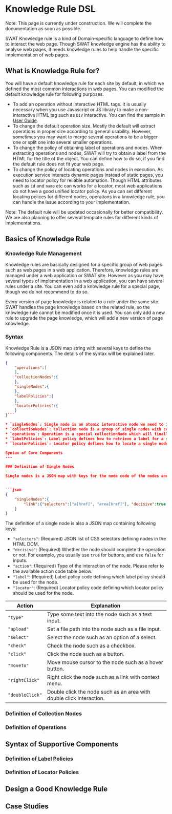 Knowledge Rule DSL
===

Note: This page is currently under construction. We will complete the documentation as soon as possible.

SWAT Knowledge rule is a kind of Domain-specific language to define how to interact the web page. Though SWAT knowledge engine has the ability to analyse web pages, it needs knowledge rules to help handle the specific implementation of web pages. 

What is Knowledge Rule for?
---

You will have a default knowledge rule for each site by default, in which we defined the most common interactions in web pages. You can modified the default knowledge rule for following purposes.

* To add an operation without interactive HTML tags. It is usually necessary when you use Javascript or JS library to make a non-interactive HTML tag such as `DIV` interactive. You can find the sample in [User Guide](guide_tuning.md#Tuning_Page_Parsing).
* To change the default operation size. Mostly the default will extract operations in proper size according to general usability. However, sometimes you may want to merge several operations to be a bigger one or split one into several smaller operations.
* To change the policy of obtaining label of operations and nodes. When extracting operations and nodes, SWAT will try to obtain a label from the HTML for the title of the object. You can define how to do so, if you find the default rule does not fit your web page.
* To change the policy of locating operations and nodes in execution. As execution service interacts dynamic pages instead of static pages, you need to locator policy for reliable automation. Though HTML attributes such as `id` and `name` etc can works for a locator, most web applications do not have a good unified locator policy. As you can set different locating polices for different nodes, operations in a knowledge rule, you can handle the issue according to your implementation.

Note: The default rule will be updated occasionally for better compatibility. We are also planning to offer several template rules for different kinds of implementations.

Basics of Knowledge Rule
---

### Knowledge Rule Management

Knowledge rules are basically designed for a specific group of web pages such as web pages in a web application. Therefore, knowledge rules are managed under a web application or SWAT site. However as you may have several types of implementation in a web application, you can have several rules under a site. You can even add a knowledge rule for a special page, though we do not recommend to do so.

Every version of page knowledge is related to a rule under the same site. SWAT handles the page knowledge based on the related rule, so the knowledge rule cannot be modified once it is used. You can only add a new rule to upgrade the page knowledge, which will add a new version of page knowledge.

### Syntax

Knowledge Rule is a JSON map string with several keys to define the following components. The details of the syntax will be explained later.

```json
{
	"operations":[
	],
	"collectionNodes":{
	},
	"singleNodes":{
	},
	"labelPolicies":{
	},
	"locatorPolicies":{
	}
}```

* `singleNodes`: Single node is an atomic interactive node we need to interact in the operation, such as an input, a button.
* `collectionNodes`: Collection node is a group of single nodes with certain relations, such as several inputs in a form which you need to interact one by one, several links in a link list which you need to choose one from the list.
* `operations`: Operation is a special collectionNode which will finally be extracted as the operation of page knowledge.
* `labelPolicies`: Label policy defines how to retrieve a label for a single node and collection node when generating page knowledge.
* `locatorPolicies`: Locator policy defines how to locate a single node and collection node in execution.

Syntax of Core Components
---

### Definition of Single Nodes

Single nodes is a JSON map with keys for the node code of the nodes and value for the defination of the nodes. The node code can be used in a collection node definition. 


```json
{
	"singleNodes":{
		"link":{"selectors":["a[href]", "area[href]"], "decisive":true, "action":"click", "label":"link", "locator":"link"}
	}
}
```

The definition of a single node is also a JSON map containing following keys:

* `"selectors"`: (Required) JSON list of CSS selectors defining nodes in the HTML DOM.
* `"decisive"`: (Required) Whether the node should complete the operation or not. For example, you usually use `true` for buttons, and use `false` for inputs.
* `"action"`: (Required) Type of the interaction of the node. Please refer to the available action code table below.
* `"label"`: (Required) Label policy code defining which label policy should be used for the node.
* `"locator"`: (Required) Locator policy code defining which locator policy should be used for the node.

| Action          | Explanation
| --------------- | -----------
| `"type"`        | Type some text into the node such as a text input.
| `"upload"`      | Set a file path into the node such as a file input.
| `"select"`      | Select the node such as an option of a select.
| `"check"`       | Check the node such as a checkbox.
| `"click"`       | Click the node such as a button.
| `"moveTo"`      | Move mouse cursor to the node such as a hover button.
| `"rightClick"`  | Right click the node such as a link with context menu.
| `"doubleClick"` | Double click the node such as an area with double click interaction.

### Definition of Collection Nodes

### Definition of Operations

Syntax of Supportive Components
---

### Definition of Label Policies

### Definition of Locator Policies

Design a Good Knowledge Rule
---



Case Studies
---

